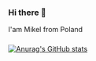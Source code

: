 ### Hi there 👋

I'am Mikel from Poland

###

[![Anurag's GitHub stats](https://github-readme-stats.vercel.app/api?username=poldek1997)](https://github.com/anuraghazra/github-readme-stats)
